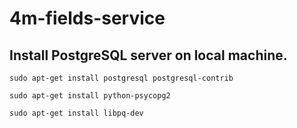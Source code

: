 # 4m-fields-service

 ## Install PostgreSQL server on local machine.<br>

```sudo apt-get install postgresql postgresql-contrib```

```sudo apt-get install python-psycopg2```

```sudo apt-get install libpq-dev```
 